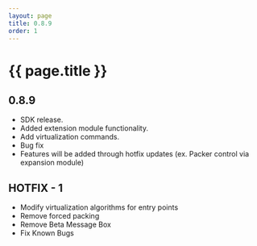 ```yaml
---
layout: page
title: 0.8.9
order: 1
---
```


# {{ page.title }}

## 0.8.9

- SDK release. 
- Added extension module functionality. 
- Add virtualization commands. 
- Bug fix 
- Features will be added through hotfix updates (ex. Packer control via expansion module) 

## HOTFIX - 1

- Modify virtualization algorithms for entry points
- Remove forced packing
- Remove Beta Message Box
- Fix Known Bugs

